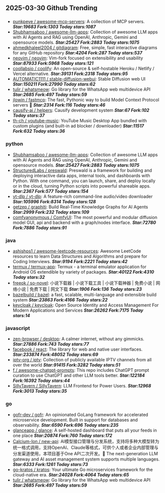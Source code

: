 ## 2025-03-30 Github Trending

### 
* [punkpeye / awesome-mcp-servers](https://github.com/punkpeye/awesome-mcp-servers): A collection of MCP servers. ***Star:19683 Fork:1303 Today stars:1087***
* [Shubhamsaboo / awesome-llm-apps](https://github.com/Shubhamsaboo/awesome-llm-apps): Collection of awesome LLM apps with AI Agents and RAG using OpenAI, Anthropic, Gemini and opensource models. ***Star:25427 Fork:2883 Today stars:1075***
* [ahmedkhaleel2004 / gitdiagram](https://github.com/ahmedkhaleel2004/gitdiagram): Free, simple, fast interactive diagrams for any GitHub repository ***Star:4204 Fork:287 Today stars:537***
* [neovim / neovim](https://github.com/neovim/neovim): Vim-fork focused on extensibility and usability ***Star:87933 Fork:5968 Today stars:121***
* [coollabsio / coolify](https://github.com/coollabsio/coolify): An open-source & self-hostable Heroku / Netlify / Vercel alternative. ***Star:39131 Fork:2318 Today stars:95***
* [AUTOMATIC1111 / stable-diffusion-webui](https://github.com/AUTOMATIC1111/stable-diffusion-webui): Stable Diffusion web UI ***Star:150211 Fork:27990 Today stars:62***
* [tulir / whatsmeow](https://github.com/tulir/whatsmeow): Go library for the WhatsApp web multidevice API ***Star:2685 Fork:497 Today stars:59***
* [jlowin / fastmcp](https://github.com/jlowin/fastmcp): The fast, Pythonic way to build Model Context Protocol servers 🚀 ***Star:2314 Fork:116 Today stars:46***
* [causify-ai / helpers](https://github.com/causify-ai/helpers): Causify development system ***Star:67 Fork:102 Today stars:37***
* [th-ch / youtube-music](https://github.com/th-ch/youtube-music): YouTube Music Desktop App bundled with custom plugins (and built-in ad blocker / downloader) ***Star:11517 Fork:632 Today stars:36***

### python
* [Shubhamsaboo / awesome-llm-apps](https://github.com/Shubhamsaboo/awesome-llm-apps): Collection of awesome LLM apps with AI Agents and RAG using OpenAI, Anthropic, Gemini and opensource models. ***Star:25427 Fork:2883 Today stars:1075***
* [StructuredLabs / preswald](https://github.com/StructuredLabs/preswald): Preswald is a framework for building and deploying interactive data apps, internal tools, and dashboards with Python. With one command, you can launch, share, and deploy locally or in the cloud, turning Python scripts into powerful shareable apps. ***Star:2367 Fork:577 Today stars:154***
* [yt-dlp / yt-dlp](https://github.com/yt-dlp/yt-dlp): A feature-rich command-line audio/video downloader ***Star:105996 Fork:8314 Today stars:128***
* [getzep / graphiti](https://github.com/getzep/graphiti): Build Real-Time Knowledge Graphs for AI Agents ***Star:2999 Fork:232 Today stars:109***
* [comfyanonymous / ComfyUI](https://github.com/comfyanonymous/ComfyUI): The most powerful and modular diffusion model GUI, api and backend with a graph/nodes interface. ***Star:72780 Fork:7886 Today stars:91***

### java
* [ashishps1 / awesome-leetcode-resources](https://github.com/ashishps1/awesome-leetcode-resources): Awesome LeetCode resources to learn Data Structures and Algorithms and prepare for Coding Interviews. ***Star:9194 Fork:2221 Today stars:42***
* [termux / termux-app](https://github.com/termux/termux-app): Termux - a terminal emulator application for Android OS extendible by variety of packages. ***Star:40122 Fork:4310 Today stars:32***
* [freeok / so-novel](https://github.com/freeok/so-novel): 小说下载器 | 小说下载工具 | 小说下载神器 | 免费小说 | 网络小说 | 免费下载 | 网文下载 ***Star:1906 Fork:136 Today stars:23***
* [bazelbuild / bazel](https://github.com/bazelbuild/bazel): a fast, scalable, multi-language and extensible build system ***Star:23863 Fork:4166 Today stars:22***
* [keycloak / keycloak](https://github.com/keycloak/keycloak): Open Source Identity and Access Management For Modern Applications and Services ***Star:26262 Fork:7175 Today stars:14***

### javascript
* [zen-browser / desktop](https://github.com/zen-browser/desktop): A calmer internet, without any gimmicks. ***Star:27886 Fork:743 Today stars:77***
* [facebook / react](https://github.com/facebook/react): The library for web and native user interfaces. ***Star:233874 Fork:48052 Today stars:69***
* [iptv-org / iptv](https://github.com/iptv-org/iptv): Collection of publicly available IPTV channels from all over the world ***Star:91415 Fork:3282 Today stars:51***
* [f / awesome-chatgpt-prompts](https://github.com/f/awesome-chatgpt-prompts): This repo includes ChatGPT prompt curation to use ChatGPT and other LLM tools better. ***Star:122184 Fork:16392 Today stars:44***
* [SillyTavern / SillyTavern](https://github.com/SillyTavern/SillyTavern): LLM Frontend for Power Users. ***Star:12968 Fork:3013 Today stars:35***

### go
* [gofr-dev / gofr](https://github.com/gofr-dev/gofr): An opinionated GoLang framework for accelerated microservice development. Built in support for databases and observability. ***Star:6590 Fork:696 Today stars:235***
* [glanceapp / glance](https://github.com/glanceapp/glance): A self-hosted dashboard that puts all your feeds in one place ***Star:20874 Fork:760 Today stars:172***
* [Calcium-Ion / new-api](https://github.com/Calcium-Ion/new-api): AI模型接口管理与分发系统，支持将多种大模型转为统一格式调用，支持OpenAI、Claude等格式，可供个人或者企业内部管理与分发渠道使用，本项目基于One API二次开发。🍥 The next-generation LLM gateway and AI asset management system supports multiple languages. ***Star:6333 Fork:1261 Today stars:73***
* [go-kratos / kratos](https://github.com/go-kratos/kratos): Your ultimate Go microservices framework for the cloud-native era. ***Star:24028 Fork:4064 Today stars:65***
* [tulir / whatsmeow](https://github.com/tulir/whatsmeow): Go library for the WhatsApp web multidevice API ***Star:2685 Fork:497 Today stars:59***
